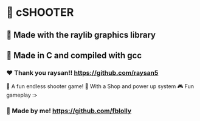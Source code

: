 # 💙 cSHOOTER
## 🚀 Made with the raylib graphics library
## 🤖 Made in C and compiled with gcc
### ❤️ Thank you raysan!! https://github.com/raysan5

🙏 A fun endless shooter game!
💸 With a Shop and power up system
🎮 Fun gameplay :>

### 🩷 Made by me! https://github.com/fblolly
